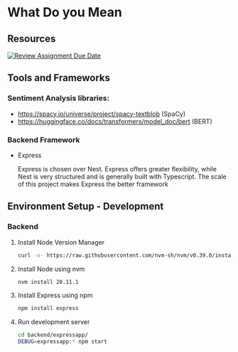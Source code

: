 # What Do you Mean

## Resources
[![Review Assignment Due Date](https://classroom.github.com/assets/deadline-readme-button-24ddc0f5d75046c5622901739e7c5dd533143b0c8e959d652212380cedb1ea36.svg)](https://classroom.github.com/a/3e23_jye)

## Tools and Frameworks
### Sentiment Analysis libraries:
* https://spacy.io/universe/project/spacy-textblob (SpaCy)
* https://huggingface.co/docs/transformers/model_doc/bert (BERT)

### Backend Framework
- Express

  Express is chosen over Nest. Express offers greater flexibility, while Nest is very structured and is generally built with Typescript. The scale of this project makes Express the better framework

## Environment Setup - Development
  ### Backend
  1. Install Node Version Manager

      ```bash
      curl -o- https://raw.githubusercontent.com/nvm-sh/nvm/v0.39.0/install.sh | bash
      ```

  2. Install Node using nvm

      ```bash
      nvm install 20.11.1
      ```
  3. Install Express using npm

      ```bash
      npm install express
      ```
  4. Run development server

      ```bash
      cd backend/expressapp/
      DEBUG=expressapp:* npm start
      ```